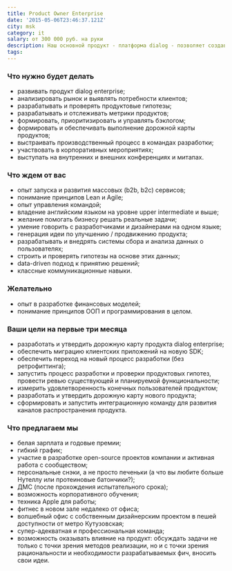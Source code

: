 ```yaml
---
title: Product Owner Enterprise
date: '2015-05-06T23:46:37.121Z'
city: msk
category: it
salary: от 300 000 руб. на руки
description: Наш основной продукт - платформа dialog - позволяет создавать месседжинг решения и предоставлять современный продукт для корпоративной коммуникации. На базе dialog можно “собирать” конечные продукты для b2b. Мы ищем талантливого и проактивного PO, у которого есть опыт создания реальных продуктов, продуктовый вкус на тренды и крепкая навигация в Agile.
tags:
---
```


### Что нужно будет делать

- развивать продукт dialog enterprise;
- анализировать рынок и выявлять потребности клиентов;
- разрабатывать и проверять продуктовые гипотезы;
- разрабатывать и отслеживать метрики продуктов;
- формировать, приоритизировать и управлять бэклогом;
- формировать и обеспечивать выполнение дорожной карты продуктов;
- выстраивать производственный процесс в командах разработки;
- участвовать в корпоративных мероприятиях;
- выступать на внутренних и внешних конференциях и митапах.

### Что ждем от вас

- опыт запуска и развития массовых (b2b, b2c) сервисов;
- понимание принципов Lean и Agile;
- опыт управления командой;
- владение английским языком на уровне upper intermediate и выше;
- желание помогать бизнесу решать реальные задачи;
- умение говорить с разработчиками и дизайнерами на одном языке;
- генерация идеи по улучшению / продвижению продукта;
- разрабатывать и внедрять системы сбора и анализа данных о пользователях;
- строить и проверять гипотезы на основе этих данных;
- data-driven подход к принятию решений;
- классные коммуникационные навыки.

### Желательно

- опыт в разработке финансовых моделей;
- понимание принципов ООП и программирования в целом.

### Ваши цели на первые три месяца

- разработать и утвердить дорожную карту продукта dialog enterprise;
- обеспечить миграцию клиентских приложений на новую SDK;
- обеспечить переход на новый процесс разработки (без ретрофиттинга);
- запустить процесс разработки и проверки продуктовых гипотез, провести ревью существующей и планируемой функциональности;
- измерить удовлетворенность конечных пользователей продуктом;
- разработать и утвердить дорожную карту нового продукта;
- сформировать и запустить интеграционную команду для развития каналов распространения продукта.

### Что предлагаем мы

- белая зарплата и годовые премии;
- гибкий график;
- участие в разработке open-source проектов компании и активная работа с сообществом;
- персональные снэки, а не просто печеньки (а что вы любите больше Нутеллу или протеиновые батончики?);
- ДМС (после прохождения испытательного срока);
- возможность корпоративного обучения;
- техника Apple для работы;
- фитнес в новом зале недалеко от офиса;
- волшебный офис с собственным дизайнерским проектом в пешей доступности от метро Кутузовская;
- супер-адекватная и профессиональная команда;
- возможность оказывать влияние на продукт: обсуждать задачи не только с точки зрения методов реализации, но и с точки зрения рациональности и необходимости разрабатываемых фич, вносить свои идеи.
